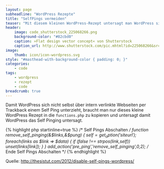 ```yaml
---
layout: page
subheadline: "WordPress Rezepte"
title: "SelfPings vermeiden"
teaser: "Mit diesem kleinen WordPress-Rezept untersagt man WordPress sich mit Self Pings bzw. Trackbacks selbst zu benachrichtigen."
header:
    image: code_shutterstock_225068266.png
    background-color: "#82cbd0"
    caption: »Flat design vector concept« von Shutterstock
    caption_url: http://www.shutterstock.com/pic.mhtml?id=225068266&src=id
image:
    thumb: icon/icon-wordpress.svg
style: "#masthead-with-background-color { padding: 0; }"
categories:
    - code
tags:
    - wordpress
    - rezept
    - code
breadcrumb: true
---
```

Damit WordPress sich nicht selbst über intern verlinkte Webseiten per Trackback einem Self Ping unterzieht, braucht man nur dieses kleine WordPress Rezept in die `functions.php` zu kopieren und untersagt damit WordPress das Self Pinging untersagt. 

{% highlight php startinline=true %}
/* Self Pings Abschalten */
function remove_self_pinging(&$links,&$pung) {
    $self = get_option('siteurl');
    foreach ($links as $link => $data) {
        if (false !== strpos($link,$self))
            unset($links[$link]);
    }
}
add_action('pre_ping','remove_self_pinging',0,2);
/* Ende Self Pings Abschalten */
{% endhighlight %}

Quelle: <http://thesistut.com/2012/disable-self-pings-wordpress/>
